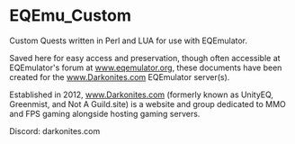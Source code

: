 # EQEmu_Custom
Custom Quests written in Perl and LUA for use with EQEmulator.

Saved here for easy access and preservation, though often accessible at EQEmulator's forum at www.eqemulator.org, these documents have been created for the www.Darkonites.com EQEmulator server(s).

Established in 2012, www.Darkonites.com (formerly known as UnityEQ, Greenmist, and Not A Guild.site) is a website and group dedicated to MMO and FPS gaming alongside hosting gaming servers.

Discord: darkonites.com
